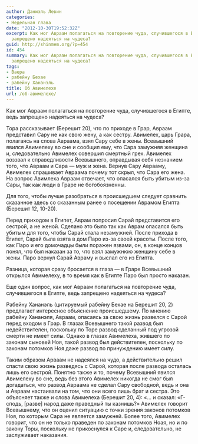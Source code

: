 ```yaml
---
author: Даниэль Левин
categories:
- Недельная глава
date: "2012-10-30T19:52:32Z"
excerpt: Как мог Авраам полагаться на повторение чуда, случившегося в Египте, ведь
  запрещено надеяться на чудеса?
guid: http://shinmem.org/?p=454
id: 454
summary: Как мог Авраам полагаться на повторение чуда, случившегося в Египте, ведь
  запрещено надеяться на чудеса?
tags:
- Ваера
- рабейну Бехае
- рабейну Хананэль
title: Об Авимелехе
url: /об-авимелехе/
---
```

Как мог Авраам полагаться на повторение чуда, случившегося в Египте, ведь запрещено надеяться на чудеса?<!--more-->

Тора рассказывает (Берешит 20), что по приходе в Грар, Авраам представил Сару не как свою жену, а как сестру. Авимелех, царь Грара, полагаясь на слова Авраама, взял Сару себе в жены. Всевышний явился Авимелеху во сне и сообщил ему, что Сара замужняя женщина и, следовательно Авимелех совершил смертный грех. Авимелех воззвал к справедливости Всевышнего, оправдывая себя незнанием того, что Авраам и Сара — муж и жена. Вернув Сару Аврааму, Авимелех спрашивает Авраама почему тот скрыл, что Сара его жена. На вопрос Авимлеха Авраам отвечает, что опасался быть убитым из-за Сары, так как люди в Граре не богобоязненны. 

Для того, чтобы лучше разобраться в происшедшем следует сравнить сказанное здесь со сказанным ранее о посещении Аврамом Египта (Берешит 12, 10-20). 

Перед приходом в Египет, Аврам попросил Сарай представится его сестрой, а не женой. Сделано это было так как Аврам опасался быть убитым для того, чтобы Сарай стала незамужней. После прихода в Египет, Сарай была взята в дом Паро из-за своей красоты. После того, как Паро и его домочадцы были поражен язвами, он, в конце концов понял, что был наказан за то, что взял замужнюю женщину себе в жены. Паро вернул Сарай Авраму и выслал его из Египта. 

Разница, которая сразу бросается в глаза — в Граре Всевышний открылся Авимелеху, в то время как в Египте Паро был просто наказан. 

Еще один вопрос, как мог Авраам полагаться на повторение чуда, случившегося в Египте, ведь запрещено надеяться на чудеса? 

Рабейну Хананэль (цитируемый рабейну Бехае на Берешит 20, 2) предлагает интересное объяснение происшедшему. По мнению рабейну Хананэля, Авраам, опасаясь за свою жизнь развелся с Сарой перед входом в Грар. В глазах Всевышнего такой развод был недействителен, поскольку по Торе развод сделанный под угрозой смерти не имеет силы. Однако в глазах Авимелеха, жившего по законам сыновей Ноя, такой развод был действителен, поскольку по законам потомков Ноя даже развод по принуждению имеет силу. 

Таким образом Арваам не надеялся на чудо, а действительно решил спасти свою жизнь разведясь с Сарой, которая после развода осталась лишь его сестрой. Понятно также и то, почему Всевышний явился Авимелеху во сне, ведь без этого Авимелех никогда не смог был догадаться, что развод Авраама не сделал Сару свободной, ведь и она и Авраам настаивали на том, что они всего лишь брат и сестра. Это объясняет также и слова Авимелеха (Берешит 20, 4): «&#8230; и сказал: «Г-сподь, [разве] народ даже праведный ты казнишь?» Авимелех говорит Всевышнему, что он оценил ситуацию с точки зрения законов потомков Ноя, по которым Сара не является замужней. Более того, Авимелех говорит, что он не только праведен по законам потомков Ноая, но и по закону Торы, поскольку не прикоснулся к Саре и, следовательно, не заслуживает наказания.